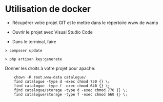 # Utilisation de docker

- Récupérer votre projet GIT et le mettre dans le répertoire www de wamp

- Ouvrir le projet avec Visual Studio Code

- Dans le terminal, faire
```
> composer update

> php artisan key:generate
```

 Donner les droits à votre projet pour apache:
```
	chown -R root.www-data catalogue/
	find catalogue -type d -exec chmod 750 {} \;
	find catalogue -type f -exec chmod 640 {} \;
	find catalogue/storage -type d -exec chmod 770 {} \;
	find catalogue/storage -type f -exec chmod 660 {} \;
```

